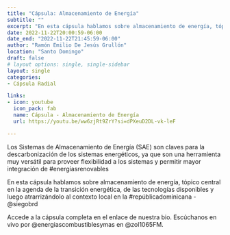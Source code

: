 ```yaml
---
title: "Cápsula: Almacenamiento de Energía"
subtitle: ""
excerpt: "En esta cápsula hablamos sobre almacenamiento de energía, tópico central en la agenda de la transición energética, de las tecnologías disponibles y luego atrarrizándolo al contexto local en la República Dominicana - @siegobrd"
date: 2022-11-22T20:00:59-06:00
date_end: "2022-11-22T21:45:59-06:00"
author: "Ramón Emilio De Jesús Grullón"
location: "Santo Domingo"
draft: false
# layout options: single, single-sidebar
layout: single
categories:
- Cápsula Radial

links:
- icon: youtube
  icon_pack: fab
  name: Cápsula - Almacenamiento de Energía
  url: https://youtu.be/ww6zjRt9ZrY?si=dPXeuD2DL-vk-leF

---
```


Los Sistemas de Almacenamiento de Energía (SAE) son claves para la descarbonización de los sistemas energéticos, ya que son una herramienta muy versátil para proveer flexibilidad a los sistemas y permitir mayor integración de #energíasrenovables

En esta cápsula hablamos sobre almacenamiento de energía, tópico central en la agenda de la transición energética, de las tecnologías disponibles y luego atrarrizándolo al contexto local en la #repúblicadominicana - @siegobrd

Accede a la cápsula completa en el enlace de nuestra bio. Escúchanos en vivo por @energiascombustiblesymas en @zol1065FM.